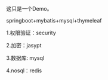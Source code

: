 这只是一个Demo。

springboot+mybatis+mysql+thymeleaf

1.权限验证：security 

2.加密：jasypt 

3.数据库: mysql

4.nosql：redis
